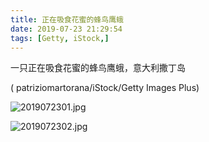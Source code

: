 ```yaml
---
title: 正在吸食花蜜的蜂鸟鹰蛾
date: 2019-07-23 21:29:54
tags: [Getty, iStock,]
---
```

一只正在吸食花蜜的蜂鸟鹰蛾，意大利撒丁岛 

( patriziomartorana/iStock/Getty Images Plus)
<!---MORE--->
![2019072301.jpg](https://i.loli.net/2019/07/23/5d370bbaeb2a515840.jpg)

![2019072302.jpg](https://i.loli.net/2019/07/23/5d370bbbca6f434268.jpg)